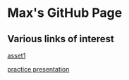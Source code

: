 # Max's GitHub Page
## Various links of interest
[asset1](https://maxo16.github.io/data_inc_EDA/asset_1.html) 

[practice presentation](https://maxo16.github.io/data_inc_EDA/TDI_interview_presentation_practice.html)
